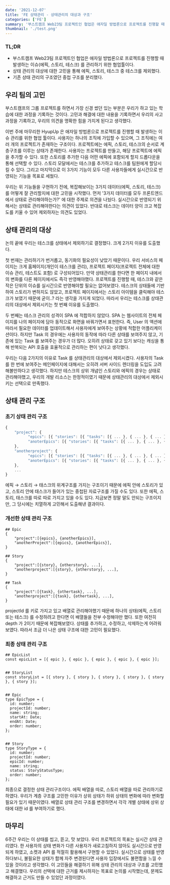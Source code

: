 ```yaml
---
date: '2021-12-07'
title: 'FE 상태관리 - 상태관리의 대상과 구조'
categories: ['FE']
summary: '부스트캠프 Web23팀 프로젝트인 협업은 애자일 방법론으로 프로젝트를 진행할 때 발생하는 이슈(에픽, 스토리, 테스크) 를 관리하기 위한 협업툴이다. 우리는 상태 관리의 복잡도를 낮추고, 좋은 UX 를 제공하자는 목표를 세웠다. 이번 글에서는 상태 관리에 대한 우리의 고민을 작성해보려 한다'
thumbnail: './test.png'
---
```


### TL;DR

- 부스트캠프 Web23팀 프로젝트인 협업은 애자일 방법론으로 프로젝트를 진행할 때 발생하는 이슈(에픽, 스토리, 테스크) 를 관리하기 위한 협업툴이다.
- 상태 관리의 대상에 대한 고민을 통해 에픽, 스토리, 테스크 중 테스크를 제외했다.
- 기존 상태 관리의 구조였던 중첩 구조를 분리했다.

## 우리 팀의 고민

부스트캠프의 그룹 프로젝트를 하면서 가장 신경 썼던 있는 부분은 우리가 하고 있는 학습에 대한 과정을 기록하는 것이다. 고민과 해결에 대한 내용을 기록하면서 우리의 사고 과정을 기록하고, 우리의 의견을 명확한 힘을 가지게 된다고 생각했다.

이번 주에 마무리한 HyupUp 은 애자일 방법론으로 프로젝트를 진행할 때 발생하는 이슈 관리를 위한 협업 툴이다. 사용자는 하나의 조직에 가입할 수 있으며, 그 조직에는 여러 개의 프로젝트가 존재하는 구조이다. 프로젝트에는 에픽, 스토리, 테스크의 순서로 계층구조를 이루는 상태가 존재한다. 사용자는 프로젝트를 만들고, 해당 프로젝트에 에픽을 추가할 수 있다. 또한 스토리를 추가한 다음 어떤 에픽에 포함되게 할지 드롭다운을 통해 선택할 수 있다. 스토리 모달에서는 테스크를 추가하고 테스크를 팀원에게 할당시킬 수 있다. 그리고 마지막으로 이 3가지 기능이 모두 다른 사용자들에게 실시간으로 반영되는 기능을 목표로 세웠다.

우리는 위 기능들을 구현하기 전에, 복잡해보이는 3가지 데이터(에픽, 스토리, 테스크)를 어떻게 잘 관리할지에 대한 고민을 시작했다. 먼저 '3가지 데이터를 모두 프론트엔드에서 상태로 관리해야하는가?' 에 대한 주제로 의견을 나눴다. 실시간으로 반영되기 위해서는 상태로 관리해야한다는 의견이 있었다. 반대로 테스크는 데이터 양이 크고 복잡도를 키울 수 있어 제외하자는 의견도 있었다.

## 상태 관리의 대상

논의 끝에 우리는 테스크를 상태에서 제외하기로 결정했다. 크게 2가지 이유를 도출했다.

첫 번재는 관리하기가 번거롭고, 동기화의 필요성이 낮았기 때문이다. 우리 서비스의 페이지는 크게 홈페이지(개인이 테스크를 관리), 프로젝트 페이지(프로젝트 전체에 대한 이슈 관리, 테스트도 포함) 로 구성되어있다. 만약 상태관리를 한다면 한 페이지 내에서의 변화를 다른 페이지에서도 즉각 반영해야했다. 프로젝트를 진행할 때, 테스크와 같은 작은 단위의 이슈를 실시간으로 반영해야할 필요는 없어보였다. 테스크의 상태들에 기반하여 스토리가 변하지도 않았고, 프로젝트 페이지에서는 스토리 아이템을 클릭해야 테스크가 보였기 때문에 굳이..? 라는 생각을 가지게 되었다. 따라서 우리는 테스크를 상태관리의 대상에서 제외시키는 첫 번째 이유를 도출했다.

두 번째는 테스크 관리의 성격이 SPA 에 적합하지 않았다. SPA 는 웹사이트의 전체 페이지를 나의 페이지에 담아 동적으로 화면을 바꿔가면서 표현한다. 즉, User 의 액션에 따라서 필요한 데이터를 업데이트해서 사용자에게 보여주는 상황에 적합한 어플리케이션이다. 하지만 Task 의 경우에는 사용자의 동작에 따라 다른 상태를 보여주지 않고, 기존에 있는 Task 를 보여주는 경우가 더 많다. 오히려 상태로 갖고 있기 보다는 캐싱을 통해 반복되는 API 호출을 효율적으로 관리하는 편이 낫다고 생각했다.

우리는 다음 2가지의 이유로 Task 를 상태관리의 대상에서 제외시켰다. 사용자의 Task 를 한 번에 보여주는 메인페이지에 대해서는 오히려 서버 사이드 렌더링을 도입도 고려해볼만하다고 생각했다. 하지만 테스크의 상위 개념인 스토리와 에픽의 경우는 상태로 관리해야했고, 우리의 개발 리소스는 한정적이였기 때문에 상태관리의 대상에서 제외시키는 선택으로 만족했다.

## 상태 관리 구조

### 초기 상태 관리 구조

```jsx
{
	"project": {
		  "epics": [{ "stories": [{ "tasks": [{ ... }, { ... }, { ... }],}, { ... }, { ... }], }, { ... }, { ... }],
		  "anoterEpics": [{ "stories": [{ "tasks": [{ ... }, { ... }, { ... }],}, { ... }, { ... }], }, { ... }, { ... }]
	},
	"anotherproject": {
		  "epics": [{ "stories": [{ "tasks": [{ ... }, { ... }, { ... }],}, { ... }, { ... }], }, { ... }, { ... }],
		  "anoterEpics": [{ "stories": [{ "tasks": [{ ... }, { ... }, { ... }],}, { ... }, { ... }], }, { ... }, { ... }]
	},
	...
}
```

에픽 → 스토리 → 태스크의 위계구조를 가지는 구조이기 때문에 에픽 안에 스토리가 있고, 스토리 안에 태스크가 들어가 있는 중첩된 자료구조를 가질 수도 있다. 또한 에픽, 스토리, 태스크를 따로 따로 가지고 있을 수도 있다. 지금보면 정말 말도 안되는 구조이지만, 그 당시에는 치열하게 고민해서 도출해낸 결과이다.

### 개선한 상태 관리 구조

```tsx
## Epic
{
	"project":[{epics}, {anotherEpics}],
	"anotherProject":[{epics}, {anotherEpics}],
}

## Story
{
	"project":[{story}, {otherstory}, ...],
	"anotherproject":[{story}, {otherstory}, ...],
}

## Task
{
	"project":[{task}, {othertask}, ...],
	"anotherproject":[{task}, {othertask}, ...],
}
```

projectId 를 키로 가지고 있고 배열로 관리해야했기 때문에 하나의 상태(에픽, 스토리 또는 테스크) 를 수정하려고 한다면 이 배열들을 전부 수정해야만 했다. 또한 여전히 depth 가 2이기 때문에 복잡해보였다. 상태를 추가하고, 수정하고, 삭제하는게 어려워보였다. 따라서 조금 더 나은 상태 구조에 대한 고민이 필요했다.

### 최종 상태 관리 구조

```tsx
## EpicList
const epicList = [{ epic }, { epic }, { epic }, { epic }, { epic }];


## StoryList
const storyList = [{ story }, { story }, { story }, { story }, { story }, { story }];


## Epic
type EpicType = {
  id: number;
  projectId: number;
  name: string;
  startAt: Date;
  endAt: Date;
  order: number;
};


## Story
type StoryType = {
  id: number;
  projectId: number;
  epicId: number;
  name: string;
  status: StoryStatusType;
  order: number;
};
```

최종으로 결정한 상태 관리구조이다. 에픽 배열을 따로, 스토리 배열을 따로 관리하기로 하였다. 우리가 계층 구조를 고민한 이유가 상위 상태가 하위 상태의 변화에 따라 변화할 필요가 있기 때문이였다. 배열로 상태 관리 구조를 변경하면서 각각 개별 상태에 상위 상태에 대한 id 를 부여하기로 했다.

## 마무리

6주간 우리는 이 상태를 씹고, 뜯고, 맛 보았다. 우리 프로젝트의 목표는 실시간 상태 관리였다. 한 사용자의 상태 변화가 다른 사용자가 새로고침하지 않아도 실시간으로 반영되게 하였고, 소켓과 API 를 적절히 활용해서 구현할 수 있었다. 실시간으로 상태를 반영하다보니, 불필요한 상태가 함께 자주 변경된다면 사용자 입장에서도 불편함을 느낄 수 있을 것이라고 생각했다. 이 고민들을 해결하기 위해 상태 관리의 대상과 구조를 고민했고 해결했다. 우리의 선택에 대한 근거를 제시하자는 목표로 논의를 시작했는데, 문제도 해결하고 근거도 만들 수 있었던 과정이였다.
